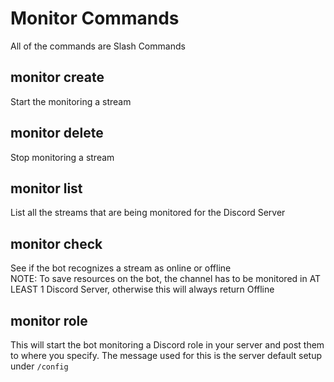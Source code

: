 # Monitor Commands

All of the commands are Slash Commands&#x20;

## monitor create

Start the monitoring a stream

## monitor delete

Stop monitoring a stream

## monitor list

List all the streams that are being monitored for the Discord Server

## monitor check

See if the bot recognizes a stream as online or offline\
NOTE: To save resources on the bot, the channel has to be monitored in AT LEAST 1 Discord Server, otherwise this will always return Offline

## monitor role

This will start the bot monitoring a Discord role in your server and post them to where you specify. The message used for this is the server default setup under `/config`
